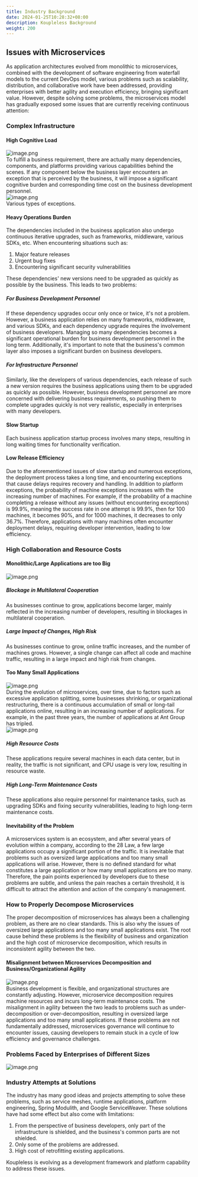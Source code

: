 ```yaml
---
title: Industry Background
date: 2024-01-25T10:28:32+08:00
description: Koupleless Background
weight: 200
---
```


## Issues with Microservices
As application architectures evolved from monolithic to microservices, combined with the development of software engineering from waterfall models to the current DevOps model, various problems such as scalability, distribution, and collaborative work have been addressed, providing enterprises with better agility and execution efficiency, bringing significant value. However, despite solving some problems, the microservices model has gradually exposed some issues that are currently receiving continuous attention:

### Complex Infrastructure

#### High Cognitive Load
![image.png](https://intranetproxy.alipay.com/skylark/lark/0/2023/png/149473/1695086284703-13a90661-9735-4daa-a7ec-dfc3a28ca2bd.png#clientId=ue95e757a-3cd6-4&from=paste&height=260&id=ubf4cf860&originHeight=942&originWidth=1738&originalType=binary&ratio=2&rotation=0&showTitle=false&size=404365&status=done&style=none&taskId=udcdc41a4-9949-4f53-98ca-e722e63bfc8&title=&width=479)<br />To fulfill a business requirement, there are actually many dependencies, components, and platforms providing various capabilities behind the scenes. If any component below the business layer encounters an exception that is perceived by the business, it will impose a significant cognitive burden and corresponding time cost on the business development personnel.<br />![image.png](https://intranetproxy.alipay.com/skylark/lark/0/2023/png/149473/1695086591548-8ac5f4b6-b5e2-4ba4-aa1e-35ff6816634a.png#clientId=ue95e757a-3cd6-4&from=paste&height=200&id=ub7a3e5b4&originHeight=596&originWidth=582&originalType=binary&ratio=2&rotation=0&showTitle=false&size=415294&status=done&style=none&taskId=u6e187ff5-dade-4172-83e4-38a90d4ad38&title=&width=195)<br />Various types of exceptions.

#### Heavy Operations Burden
The dependencies included in the business application also undergo continuous iterative upgrades, such as frameworks, middleware, various SDKs, etc. When encountering situations such as:

1. Major feature releases
2. Urgent bug fixes
3. Encountering significant security vulnerabilities

These dependencies' new versions need to be upgraded as quickly as possible by the business. This leads to two problems:

##### For Business Development Personnel
If these dependency upgrades occur only once or twice, it's not a problem. However, a business application relies on many frameworks, middleware, and various SDKs, and each dependency upgrade requires the involvement of business developers. Managing so many dependencies becomes a significant operational burden for business development personnel in the long term. Additionally, it's important to note that the business's common layer also imposes a significant burden on business developers.
##### For Infrastructure Personnel
Similarly, like the developers of various dependencies, each release of such a new version requires the business applications using them to be upgraded as quickly as possible. However, business development personnel are more concerned with delivering business requirements, so pushing them to complete upgrades quickly is not very realistic, especially in enterprises with many developers.

#### Slow Startup
Each business application startup process involves many steps, resulting in long waiting times for functionality verification.

#### Low Release Efficiency
Due to the aforementioned issues of slow startup and numerous exceptions, the deployment process takes a long time, and encountering exceptions that cause delays requires recovery and handling. In addition to platform exceptions, the probability of machine exceptions increases with the increasing number of machines. For example, if the probability of a machine completing a release without any issues (without encountering exceptions) is 99.9%, meaning the success rate in one attempt is 99.9%, then for 100 machines, it becomes 90%, and for 1000 machines, it decreases to only 36.7%. Therefore, applications with many machines often encounter deployment delays, requiring developer intervention, leading to low efficiency.

### High Collaboration and Resource Costs

#### Monolithic/Large Applications are too Big

![image.png](https://intranetproxy.alipay.com/skylark/lark/0/2023/png/149473/1695109775918-de436da0-8187-45a8-a30a-62177a55181e.png#clientId=u02591eed-2e18-4&from=paste&height=106&id=u28baf164&originHeight=304&originWidth=1412&originalType=binary&ratio=2&rotation=0&showTitle=false&size=97660&status=done&style=none&taskId=u468dfc48-8b76-484e-abb6-36aed56dfd8&title=&width=494)

##### Blockage in Multilateral Cooperation
As businesses continue to grow, applications become larger, mainly reflected in the increasing number of developers, resulting in blockages in multilateral cooperation.

##### Large Impact of Changes, High Risk
As businesses continue to grow, online traffic increases, and the number of machines grows. However, a single change can affect all code and machine traffic, resulting in a large impact and high risk from changes.

#### Too Many Small Applications
![image.png](https://intranetproxy.alipay.com/skylark/lark/0/2023/png/149473/1695111071288-b27e64a3-ff6f-4457-9353-5a4b337faccf.png#clientId=u02591eed-2e18-4&from=paste&height=110&id=ua230cdfe&originHeight=302&originWidth=1404&originalType=binary&ratio=2&rotation=0&showTitle=false&size=76471&status=done&style=none&taskId=ua211c1f6-fe53-43fa-8be8-7da9a92e8cb&title=&width=512)<br />During the evolution of microservices, over time, due to factors such as excessive application splitting, some businesses shrinking, or organizational restructuring, there is a continuous accumulation of small or long-tail applications online, resulting in an increasing number of applications. For example, in the past three years, the number of applications at Ant Group has tripled.<br />![image.png](https://intranetproxy.alipay.com/skylark/lark/0/2023/png/149473/1695111122234-8a85eee7-bdf5-40c6-85e2-5955413f9c7d.png#clientId=u02591eed-2e18-4&from=paste&height=177&id=uf7c75dd0&originHeight=1182&originWidth=1538&originalType=binary&ratio=2&rotation=0&showTitle=false&size=140920&status=done&style=none&taskId=uaadf29d5-7052-4316-9073-5ce5a4f92d4&title=&width=230)


##### High Resource Costs
These applications require several machines in each data center, but in reality, the traffic is not significant, and CPU usage is very low, resulting in resource waste.

##### High Long-Term Maintenance Costs
These applications also require personnel for maintenance tasks, such as upgrading SDKs and fixing security vulnerabilities, leading to high long-term maintenance costs.

#### Inevitability of the Problem
A microservices system is an ecosystem, and after several years of evolution within a company, according to the 28 Law, a few large applications occupy a significant portion of the traffic. It is inevitable that problems such as oversized large applications and too many small applications will arise.
However, there is no defined standard for what constitutes a large application or how many small applications are too many. Therefore, the pain points experienced by developers due to these problems are subtle, and unless the pain reaches a certain threshold, it is difficult to attract the attention and action of the company's management.

### How to Properly Decompose Microservices
The proper decomposition of microservices has always been a challenging problem, as there are no clear standards. This is also why the issues of oversized large applications and too many small applications exist. The root cause behind these problems is the flexibility of business and organization and the high cost of microservice decomposition, which results in inconsistent agility between the two.

#### Misalignment between Microservices Decomposition and Business/Organizational Agility
![image.png](https://intranetproxy.alipay.com/skylark/lark/0/2023/png/149473/1695113016136-8d591312-1300-496e-9df8-a5ed1a49abe4.png#clientId=u02591eed-2e18-4&from=paste&height=201&id=u7ce79cce&originHeight=554&originWidth=1222&originalType=binary&ratio=2&rotation=0&showTitle=false&size=182342&status=done&style=none&taskId=uf3c867d4-2d82-4922-a6d9-6572ca3a1f7&title=&width=443)<br />Business development is flexible, and organizational structures are constantly adjusting. However, microservice decomposition requires machine resources and incurs long-term maintenance costs. The misalignment in agility between the two leads to problems such as under-decomposition or over-decomposition, resulting in oversized large applications and too many small applications. If these problems are not fundamentally addressed, microservices governance will continue to encounter issues, causing developers to remain stuck in a cycle of low efficiency and governance challenges.


### Problems Faced by Enterprises of Different Sizes
![image.png](https://intranetproxy.alipay.com/skylark/lark/0/2023/png/149473/1695131026232-1e25044b-d0d4-4a58-9d03-ef665365fbc6.png#clientId=ucec7e736-7c4f-4&from=paste&height=511&id=uc85ea670&originHeight=1022&originWidth=3766&originalType=binary&ratio=2&rotation=0&showTitle=false&size=244352&status=done&style=none&taskId=u18416169-fc43-47a4-8486-9e5e328552c&title=&width=1883)

### Industry Attempts at Solutions
The industry has many good ideas and projects attempting to solve these problems, such as service meshes, runtime applications, platform engineering, Spring Modulith, and Google ServiceWeaver. These solutions have had some effect but also come with limitations:

1. From the perspective of business developers, only part of the infrastructure is shielded, and the business's common parts are not shielded.
2. Only some of the problems are addressed.
3. High cost of retrofitting existing applications.

Koupleless is evolving as a development framework and platform capability to address these issues.

<br/>
<br/>
